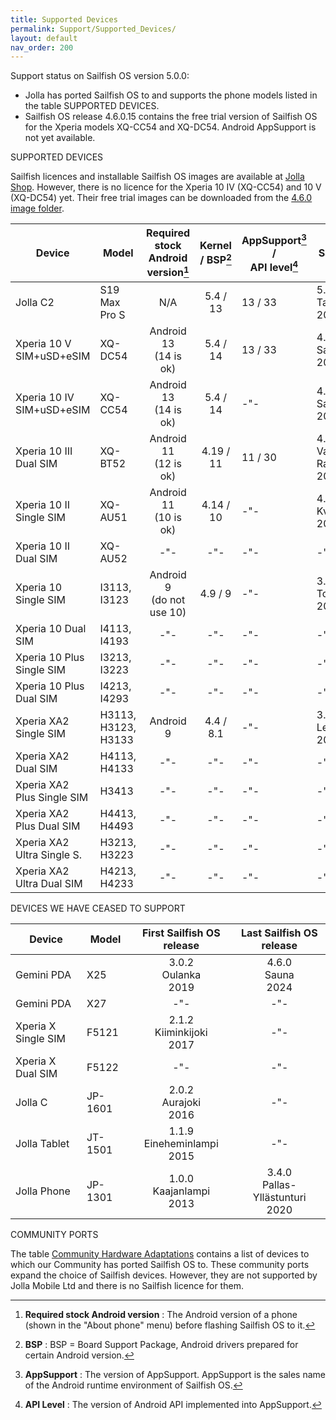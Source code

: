 ```yaml
---
title: Supported Devices
permalink: Support/Supported_Devices/
layout: default
nav_order: 200
---
```


Support status on Sailfish OS version 5.0.0:
* Jolla has ported Sailfish OS to and supports the phone models listed in the table SUPPORTED DEVICES.
* Sailfish OS release 4.6.0.15 contains the free trial version of Sailfish OS for the Xperia models XQ-CC54 and XQ-DC54. Android AppSupport is not yet available.


SUPPORTED DEVICES

Sailfish licences and installable Sailfish OS images are available at [Jolla Shop](https://shop.jolla.com). However, there is no licence for the Xperia 10 IV (XQ-CC54) and 10 V (XQ-DC54) yet. Their free trial images can be downloaded from the [4.6.0 image folder](https://releases.sailfishos.org/images/).


| Device                     | Model               | Required stock Android version[^1]  | Kernel / BSP[^2] | AppSupport[^3] /<br />API level[^4]         | First Sailfish OS release        |
| -------------------------- | ------------------- | :---------------------------------: | :--------------: | ------------------------------------------- | -------------------------------- |
| Jolla C2                   | S19 Max Pro S       | N/A                                 | 5.4 / 13         | 13 / 33                                     | 5.0.0<br />Tampella<br />2025    |
| Xperia 10 V SIM+uSD+eSIM   | XQ-DC54             | Android 13<br />(14 is ok)          | 5.4 / 14         | 13 / 33                                     | 4.6.0<br />Sauna<br />2024       |
| Xperia 10 IV SIM+uSD+eSIM  | XQ-CC54             | Android 13<br />(14 is ok)          | 5.4 / 14         | -"-                                         | 4.6.0<br />Sauna<br />2024       |
| Xperia 10 III Dual SIM     | XQ-BT52             | Android 11<br />(12 is ok)          | 4.19 / 11        | 11 / 30                                     | 4.4.0<br />Vanha Rauma<br />2022 |
| Xperia 10 II Single SIM    | XQ-AU51             | Android 11<br />(10 is ok)          | 4.14 / 10        | -"-                                         | 4.1.0<br />Kvarken<br />2021     |
| Xperia 10 II Dual SIM      | XQ-AU52             | -"-                                 |   -"-            | -"-                                         | -"-                              |
| Xperia 10 Single SIM       | I3113, I3123        | Android 9 <br />(do not use 10)     | 4.9 /  9         | -"-                                         | 3.2.0<br />Torronsuo<br />2019   |
| Xperia 10 Dual SIM         | I4113, I4193        | -"-                                 |   -"-            | -"-                                         | -"-                              | 
| Xperia 10 Plus Single SIM  | I3213, I3223        | -"-                                 |   -"-            | -"-                                         | -"-                              |
| Xperia 10 Plus Dual SIM    | I4213, I4293        | -"-                                 |   -"-            | -"-                                         | -"-                              |
| Xperia XA2 Single SIM      | H3113, H3123, H3133 | Android 9                           | 4.4 / 8.1        | -"-                                         | 3.0.0<br />Lemmenjoki<br />2018  |
| Xperia XA2 Dual SIM        | H4113, H4133        | -"-                                 |   -"-            | -"-                                         | -"-                              |
| Xperia XA2 Plus Single SIM | H3413               | -"-                                 |   -"-            | -"-                                         | -"-                              |
| Xperia XA2 Plus Dual SIM   | H4413, H4493        | -"-                                 |   -"-            | -"-                                         | -"-                              |
| Xperia XA2 Ultra Single S. | H3213, H3223        | -"-                                 |   -"-            | -"-                                         | -"-                              |
| Xperia XA2 Ultra Dual SIM  | H4213, H4233        | -"-                                 |   -"-            | -"-                                         | -"-                              |


[^1]: **Required stock Android version** : The Android version of a phone (shown in the "About phone" menu) before flashing Sailfish OS to it.
[^2]: **BSP**                            : BSP = Board Support Package, Android drivers prepared for certain Android version.
[^3]: **AppSupport**                     : The version of AppSupport. AppSupport is the sales name of the Android runtime environment of Sailfish OS.
[^4]: **API Level**                      : The version of Android API implemented into AppSupport.


DEVICES WE HAVE CEASED TO SUPPORT

| Device               | Model       | First Sailfish OS release           | Last Sailfish OS release                 |
| -------------------- | ----------- | :---------------------------------: | :--------------------------------------: |
| Gemini PDA           | X25         | 3.0.2<br />Oulanka<br />2019        | 4.6.0<br />Sauna<br />2024               |
| Gemini PDA           | X27         | -"-                                 | -"-                                      |
| Xperia X Single SIM  | F5121       | 2.1.2<br />Kiiminkijoki<br />2017   | -"-                                      |
| Xperia X Dual SIM    | F5122       | -"-                                 | -"-                                      |
| Jolla C              | JP-1601     | 2.0.2<br />Aurajoki<br />2016       | -"-                                      |
| Jolla Tablet         | JT-1501     | 1.1.9<br />Eineheminlampi<br />2015 | -"-                                      |
| Jolla Phone          | JP-1301     | 1.0.0<br />Kaajanlampi<br />2013    | 3.4.0<br />Pallas-Yllästunturi<br />2020 |


COMMUNITY PORTS

The table [Community Hardware Adaptations](https://forum.sailfishos.org/t/community-hardware-adaptations/14081) contains a list of devices to which our Community has ported Sailfish OS to.
These community ports expand the choice of Sailfish devices. However, they are not supported by Jolla Mobile Ltd and there is no Sailfish licence for them.



